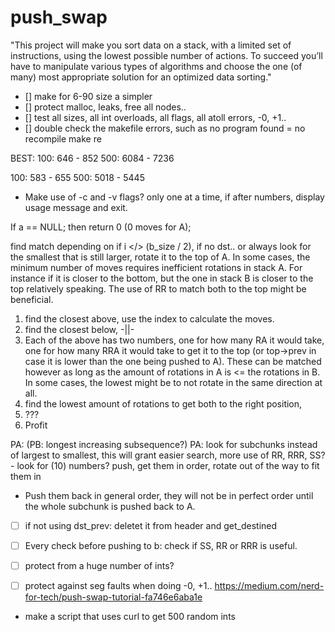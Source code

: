 # push_swap

"This project will make you sort data on a stack, with a limited set of instructions, using
the lowest possible number of actions. To succeed you’ll have to manipulate various
types of algorithms and choose the one (of many) most appropriate solution for an
optimized data sorting."

- [] make for 6-90 size a simpler
- [] protect malloc, leaks, free all nodes..
- [] test all sizes, all int overloads, all flags, all atoll errors, -0, +1..
- [] double check the makefile errors, such as no program found = no recompile make re



BEST:
100: 646 - 852
500: 6084 - 7236

100: 583 - 655
500: 5018 - 5445

- Make use of -c and -v flags? only one at a time, if after numbers, display
usage message and exit.

If a == NULL; then return 0 (0 moves for A);

find match depending on if i </> (b_size / 2), if no dst.. or always look for
the smallest that is still larger, rotate it to the top of A. In some cases,
the minimum number of moves requires inefficient rotations in stack A. For instance
if it is closer to the bottom, but the one in stack B is closer to the top relatively speaking.
The use of RR to match both to the top might be beneficial.

1. find the closest above, use the index to calculate the moves.
2. find the closest below, -||-
3. Each of the above has two numbers, one for how many RA it would take, one for
how many RRA it would take to get it to the top (or top->prev in case it is lower
than the one being pushed to A). These can be matched however as long as the amount
of rotations in A is <= the rotations in B. In some cases, the lowest might be
to not rotate in the same direction at all.
4. find the lowest amount of rotations to get both to the right position,
5. ???
6. Profit



PA: (PB: longest increasing subsequence?)
PA: look for subchunks instead of largest to smallest, this will grant easier search,
more use of RR, RRR, SS? - look for (10) numbers? push, get them in order, rotate out
of the way to fit them in
- Push them back in general order, they will not be in perfect order until the
whole subchunk is pushed back to A.

- [ ] if not using dst_prev: deletet it from header and get_destined
- [ ] Every check before pushing to b: check if SS, RR or RRR is useful.

- [ ] protect from a huge number of ints?
- [ ] protect against seg faults when doing -0, +1..
https://medium.com/nerd-for-tech/push-swap-tutorial-fa746e6aba1e
- make a script that uses curl to get 500 random ints
